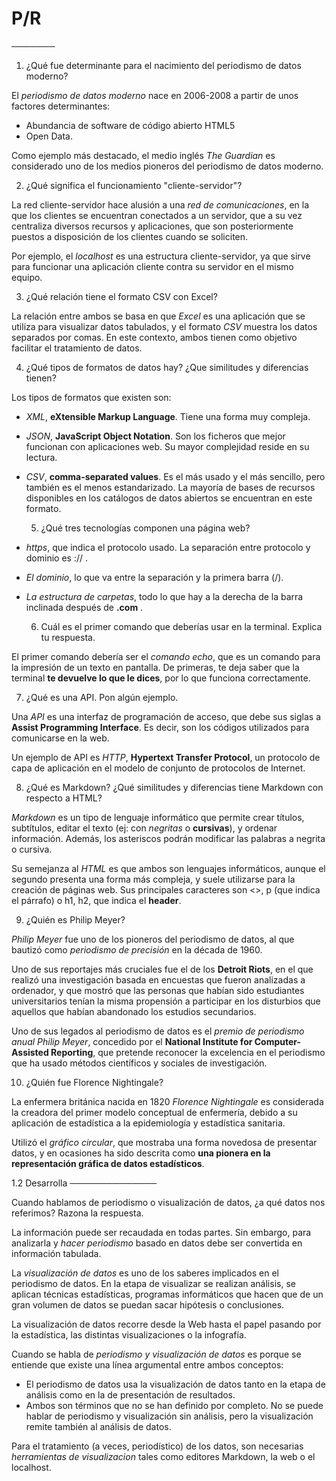 # P/R
───────

  1. ¿Qué fue determinante para el nacimiento del periodismo de datos
     moderno?

El *periodismo de datos moderno* nace en 2006-2008 a partir de unos factores determinantes:
- Abundancia de software de código abierto HTML5
- Open Data.

Como ejemplo más destacado, el medio inglés *The Guardian* es considerado uno de los medios pioneros del periodismo de datos moderno.

  2. ¿Qué significa el funcionamiento "cliente-servidor"?

La red cliente-servidor hace alusión a una *red de comunicaciones*, en la que los clientes se encuentran conectados a un servidor, que a su vez centraliza diversos recursos y aplicaciones, que son  posteriormente puestos a disposición de los clientes cuando se soliciten.

Por ejemplo, el *localhost* es una estructura cliente-servidor, ya que sirve para funcionar una aplicación cliente contra su servidor en el mismo equipo.

  3. ¿Qué relación tiene el formato CSV con Excel?

La relación entre ambos se basa en que *Excel* es una aplicación que se utiliza para  visualizar datos tabulados, y el formato *CSV* muestra los datos separados por comas. En este contexto, ambos tienen como objetivo facilitar el tratamiento de datos. 

  4. ¿Qué tipos de formatos de datos hay? ¿Que similitudes y diferencias
     tienen?

Los tipos de formatos que existen son:
- *XML*, **eXtensible Markup Language**. Tiene una forma muy compleja.
- *JSON*, **JavaScript Object Notation**. Son los ficheros que mejor funcionan con aplicaciones web. Su mayor complejidad reside en su lectura.
- *CSV*, **comma-separated values**. Es el más usado y el más sencillo, pero también es el menos estandarizado. La mayoría de bases de recursos disponibles en los catálogos de datos abiertos se encuentran en este formato.

  5. ¿Qué tres tecnologías componen una página web?

- *https*, que indica el protocolo usado.  La separación entre protocolo y dominio es :// .
- *El dominio*, lo que va entre la separación y la primera barra (/).
- *La estructura de carpetas*, todo lo que hay a la
derecha de la barra inclinada después de **.com** .

  6. Cuál es el primer comando que deberías usar en la terminal. Explica
     tu respuesta.

El primer comando debería ser el *comando echo*, que  es un comando para la impresión de un texto en pantalla. De primeras, te deja saber que la terminal **te devuelve lo que le dices**, por lo que funciona correctamente.

  7. ¿Qué es una API. Pon algún ejemplo.

Una *API* es una interfaz de programación de acceso, que debe sus siglas a **Assist Programming Interface**. Es decir, son los códigos utilizados para comunicarse en la web.

Un ejemplo de API es *HTTP*, **Hypertext Transfer Protocol**, un protocolo de capa de aplicación en el modelo de conjunto de protocolos de Internet.

  8. ¿Qué es Markdown? ¿Qué similitudes y diferencias tiene Markdown con
     respecto a HTML?

*Markdown* es un tipo de lenguaje informático que permite crear títulos, subtítulos, editar el texto (ej: con *negritas* o **cursivas**), y ordenar información. Además, los asteriscos podrán modificar las palabras a negrita o cursiva.

Su semejanza al *HTML* es que ambos son lenguajes informáticos, aunque el segundo presenta una forma más compleja, y suele utilizarse para la creación de páginas web. Sus principales caracteres son <>, p (que indica el párrafo) o h1, h2, que indica el **header**.

  9. ¿Quién es Philip Meyer?

*Philip Meyer* fue uno de los pioneros del periodismo de datos, al que bautizó como *periodismo de precisión* en la década de 1960.

Uno de sus reportajes más cruciales fue el de los **Detroit Riots**, en el que realizó una investigación basada en encuestas que fueron analizadas a ordenador, y que mostró que las personas que habían sido estudiantes universitarios tenían la misma propensión a participar en los disturbios que aquellos que habían abandonado los estudios secundarios.

Uno de sus legados al periodismo de datos es el *premio de periodismo anual Philip Meyer*, concedido por el **National Institute for Computer-Assisted Reporting**, que pretende reconocer la excelencia en el periodismo que ha usado métodos científicos y sociales de investigación.

  10. ¿Quién fue Florence Nightingale?

La enfermera británica nacida en 1820 *Florence Nightingale* es considerada la creadora del primer modelo conceptual de enfermería, debido a su aplicación de estadística a la epidemiología y estadística sanitaria.

Utilizó el *gráfico circular*, que mostraba una forma novedosa de presentar datos, y en ocasiones ha sido descrita como **una pionera en la representación gráfica de datos estadísticos**.

1.2 Desarrolla
──────────────

  Cuando hablamos de periodismo o visualización de datos, ¿a qué datos
  nos referimos? Razona la respuesta.

La información puede ser recaudada en todas partes. Sin embargo, para analizarla y *hacer periodismo* basado en datos debe ser convertida en información tabulada.

La *visualización de datos* es uno de los saberes implicados en el periodismo de datos. En la etapa de visualizar se realizan análisis, se aplican técnicas estadísticas, programas informáticos que hacen que de un gran volumen de datos se puedan sacar hipótesis o conclusiones.

La visualización de datos recorre desde la Web hasta el papel pasando por la estadística, las distintas visualizaciones o la infografía.

Cuando se habla de *periodismo y visualización de datos* es porque se entiende que existe una línea argumental entre ambos conceptos:

- El periodismo de datos usa la visualización de datos tanto en la etapa de análisis como en la de presentación de resultados.
- Ambos son términos que no se han definido por completo. No se puede hablar de periodismo y visualización sin análisis, pero la
visualización remite también al análisis de datos.

Para el tratamiento (a veces, periodístico) de los datos, son necesarias *herramientas de visualizacion* tales como editores Markdown, la web o el localhost.
